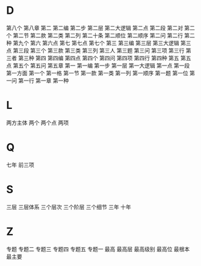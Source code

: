
# D

第八个
第八章
第二
第二编
第二步
第二层
第二大逻辑
第二点
第二段
第二对
第二个
第二节
第二款
第二类
第二列
第二十条
第二顺位
第二顺序
第二问
第二行
第二种
第九个
第六
第六点
第七
第七点
第七个
第三
第三编
第三层
第三大逻辑
第三点
第三段
第三个
第三款
第三类
第三列
第三人
第三题
第三问
第三项
第三行
第三者
第三种
第四
第四编
第四点
第四个
第四问
第四项
第四行
第四种
第五
第五点
第五个
第五问
第五章
第一
第一编
第一步
第一层
第一大逻辑
第一点
第一段
第一方面
第一个
第一格
第一节
第一款
第一类
第一列
第一顺序
第一题
第一位
第一问
第一行
第一章
第一种

# L

两方主体
两个
两个点
两项

# Q

七年
前三项

# S

三层
三层体系
三个层次
三个阶层
三个细节
三年
十年

# Z

专题
专题二
专题三
专题四
专题五
专题一
最高
最高层
最高级别
最高位
最根本
最主要

